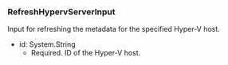 ### RefreshHypervServerInput
Input for refreshing the metadata for the specified Hyper-V host.

- id: System.String
  - Required. ID of the Hyper-V host.
